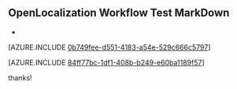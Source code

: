 ## OpenLocalization Workflow Test MarkDown
* 

[AZURE.INCLUDE [0b749fee-d551-4183-a54e-529c666c5797](calleeMd1.md)]



[AZURE.INCLUDE [84ff77bc-1df1-408b-b249-e60ba1189f57](calleeMd2.md)]

 
thanks!